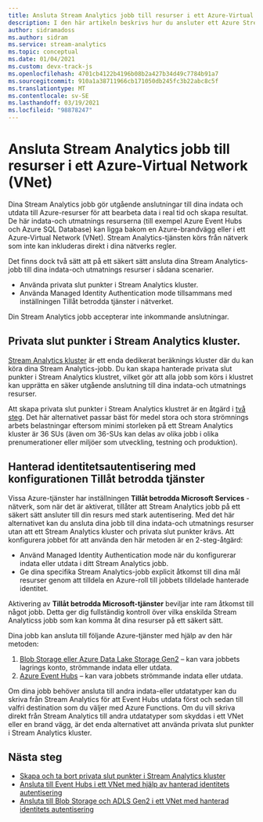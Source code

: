 ```yaml
---
title: Ansluta Stream Analytics jobb till resurser i ett Azure-Virtual Network (VNET)
description: I den här artikeln beskrivs hur du ansluter ett Azure Stream Analytics jobb med resurser som finns i ett VNET.
author: sidramadoss
ms.author: sidram
ms.service: stream-analytics
ms.topic: conceptual
ms.date: 01/04/2021
ms.custom: devx-track-js
ms.openlocfilehash: 4701cb4122b4196b08b2a427b34d49c7784b91a7
ms.sourcegitcommit: 910a1a38711966cb171050db245fc3b22abc8c5f
ms.translationtype: MT
ms.contentlocale: sv-SE
ms.lasthandoff: 03/19/2021
ms.locfileid: "98878247"
---
```

# <a name="connect-stream-analytics-jobs-to-resources-in-an-azure-virtual-network-vnet"></a>Ansluta Stream Analytics jobb till resurser i ett Azure-Virtual Network (VNet)

Dina Stream Analytics jobb gör utgående anslutningar till dina indata och utdata till Azure-resurser för att bearbeta data i real tid och skapa resultat. De här indata-och utmatnings resurserna (till exempel Azure Event Hubs och Azure SQL Database) kan ligga bakom en Azure-brandvägg eller i ett Azure-Virtual Network (VNet). Stream Analytics-tjänsten körs från nätverk som inte kan inkluderas direkt i dina nätverks regler.

Det finns dock två sätt att på ett säkert sätt ansluta dina Stream Analytics-jobb till dina indata-och utmatnings resurser i sådana scenarier.
* Använda privata slut punkter i Stream Analytics kluster.
* Använda Managed Identity Authentication mode tillsammans med inställningen Tillåt betrodda tjänster i nätverket.

Din Stream Analytics jobb accepterar inte inkommande anslutningar.

## <a name="private-endpoints-in-stream-analytics-clusters"></a>Privata slut punkter i Stream Analytics kluster.
[Stream Analytics kluster](./cluster-overview.md) är ett enda dedikerat beräknings kluster där du kan köra dina Stream Analytics-jobb. Du kan skapa hanterade privata slut punkter i Stream Analytics klustret, vilket gör att alla jobb som körs i klustret kan upprätta en säker utgående anslutning till dina indata-och utmatnings resurser.

Att skapa privata slut punkter i Stream Analytics klustret är en åtgärd i [två steg](./private-endpoints.md). Det här alternativet passar bäst för medel stora och stora strömnings arbets belastningar eftersom minimi storleken på ett Stream Analytics kluster är 36 SUs (även om 36-SUs kan delas av olika jobb i olika prenumerationer eller miljöer som utveckling, testning och produktion).

## <a name="managed-identity-authentication-with-allow-trusted-services-configuration"></a>Hanterad identitetsautentisering med konfigurationen Tillåt betrodda tjänster
Vissa Azure-tjänster har inställningen **Tillåt betrodda Microsoft Services** -nätverk, som när det är aktiverat, tillåter att Stream Analytics jobb på ett säkert sätt ansluter till din resurs med stark autentisering. Med det här alternativet kan du ansluta dina jobb till dina indata-och utmatnings resurser utan att ett Stream Analytics kluster och privata slut punkter krävs. Att konfigurera jobbet för att använda den här metoden är en 2-steg-åtgärd:
* Använd Managed Identity Authentication mode när du konfigurerar indata eller utdata i ditt Stream Analytics jobb.
* Ge dina specifika Stream Analytics-jobb explicit åtkomst till dina mål resurser genom att tilldela en Azure-roll till jobbets tilldelade hanterade identitet. 

Aktivering av **Tillåt betrodda Microsoft-tjänster** beviljar inte ram åtkomst till något jobb. Detta ger dig fullständig kontroll över vilka enskilda Stream Analyticss jobb som kan komma åt dina resurser på ett säkert sätt. 

Dina jobb kan ansluta till följande Azure-tjänster med hjälp av den här metoden:
1. [Blob Storage eller Azure Data Lake Storage Gen2](./blob-output-managed-identity.md) – kan vara jobbets lagrings konto, strömmande indata eller utdata.
2. [Azure Event Hubs](./event-hubs-managed-identity.md) – kan vara jobbets strömmande indata eller utdata.

Om dina jobb behöver ansluta till andra indata-eller utdatatyper kan du skriva från Stream Analytics för att Event Hubs utdata först och sedan till valfri destination som du väljer med Azure Functions. Om du vill skriva direkt från Stream Analytics till andra utdatatyper som skyddas i ett VNet eller en brand vägg, är det enda alternativet att använda privata slut punkter i Stream Analytics kluster.

## <a name="next-steps"></a>Nästa steg

* [Skapa och ta bort privata slut punkter i Stream Analytics kluster](./private-endpoints.md)
* [Ansluta till Event Hubs i ett VNet med hjälp av hanterad identitets autentisering](./event-hubs-managed-identity.md)
* [Ansluta till Blob Storage och ADLS Gen2 i ett VNet med hanterad identitets autentisering](./blob-output-managed-identity.md)